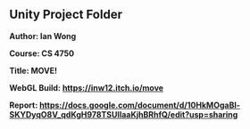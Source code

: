 ## Unity Project Folder
**Author: Ian Wong**

**Course: CS 4750**

**Title: MOVE!**

**WebGL Build: https://inw12.itch.io/move**

**Report: https://docs.google.com/document/d/10HkMOgaBl-SKYDyqO8V_qdKgH978TSUIlaaKjhBRhfQ/edit?usp=sharing**
